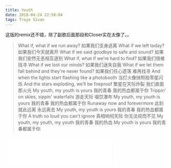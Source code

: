 ```yaml
---
title: Youth
date: 2018-04-24 22:58:04
tags: Troye Sivan
---
```


这版的remix还不错，除了副歌后面那段和Closer实在太像了。。

> What if, what if we run away?
如果我们支身逃离
What if we left today?
如果我们今天就离开
What if we said goodbye to safe and sound?
如果我们安然无恙相互道别
What if, what if we're hard to find?
如果我们很难找寻
What if we lost our minds?
如果我们迷失自我
What if we let them fall behind and they're never found?
如果我们任心遗落 难再找寻
And when the lights start flashing like a photobooth
当灯火像快照般零星闪烁
And the stars exploding, we’ll be fireproof
繁星在天际炸裂 我们直面那火光
My youth, my youth is yours
我的青春 我的热血都属于你
Trippin' on skies, sippin' waterfalls
游走天际 啜饮瀑布
My youth, my youth is yours
我的青春 我的热血都属于你
Runaway now and forevermore
此刻就此远离 永远离去
My youth, my youth is yours
我的青春 我的热血都属于你
A truth so loud you can't ignore
真相响彻天际 你无法视而不见
My youth, my youth, my youth
我的青春 我的热血
My youth is yours
我的青春都属于你

<iframe frameborder="no" border="0" marginwidth="0" marginheight="0" width=330 height=86 src="//music.163.com/outchain/player?type=2&id=438900437&auto=1&height=66"></iframe>